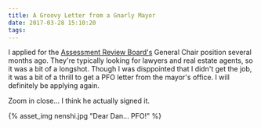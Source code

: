 ```yaml
---
title: A Groovy Letter from a Gnarly Mayor
date: 2017-03-28 15:10:20
tags:
---
```


I applied for the [Assessment Review Board's](http://www.calgaryarb.ca/eCourtPublic/) General Chair position several months ago. They're typically looking for lawyers and real estate agents, so it was a bit of a longshot. Though I was disppointed that I didn't get the job, it was a bit of a thrill to get a PFO letter from the mayor's office. I will definitely be applying again.

Zoom in close... I think he actually signed it.

{% asset_img nenshi.jpg "Dear Dan... PFO!" %}
